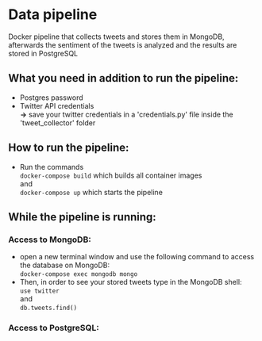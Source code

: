 # Data pipeline

Docker pipeline that collects tweets and stores them in MongoDB, afterwards the sentiment of the tweets is analyzed and the results are stored in PostgreSQL




## What you need in addition to run the pipeline:
* Postgres password
* Twitter API credentials  
  **&rarr;** save your twitter credentials in a 'credentials.py' file inside the 'tweet_collector' folder
  
  

## How to run the pipeline:
* Run the commands  
  `docker-compose build` which builds all container images  
  and   
  `docker-compose up` which starts the pipeline
  
  
  
## While the pipeline is running:

### Access to MongoDB:
  - open a new terminal window and use the following command to access the database on MongoDB:   
    `docker-compose exec mongodb mongo`  
  - Then, in order to see your stored tweets type in the MongoDB shell:  
    `use twitter`  
    and   
    `db.tweets.find()`
    
### Access to PostgreSQL:


  

